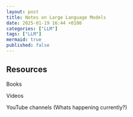 ```yaml
---
layout: post
title: Notes on Large Language Models
date: 2025-01-19 16:44 +0100
categories: ["LLM"]
tags: ["LLM"]
mermaid: true
published: false
---
```


## Resources
Books

Videos

YouTube channels (Whats happening currently?)